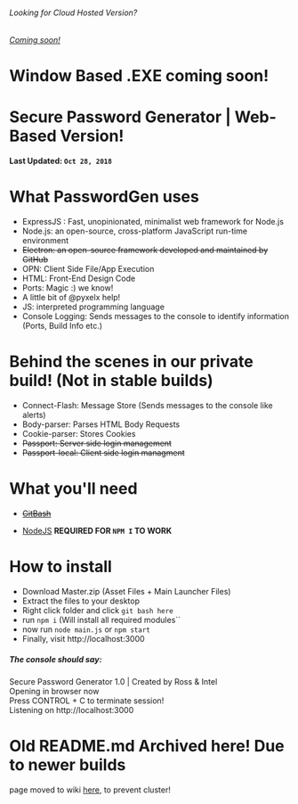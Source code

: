 ###### Looking for Cloud Hosted Version?
###### [Coming soon!](#)
Window Based .EXE coming soon!
====

Secure Password Generator | Web-Based Version!
======

#### Last Updated: ``Oct 28, 2018``

# What PasswordGen uses
* ExpressJS : Fast, unopinionated, minimalist web framework for Node.js
* Node.js: an open-source, cross-platform JavaScript run-time environment
* ~~Electron: an open-source framework developed and maintained by GitHub~~
* OPN: Client Side File/App Execution
* HTML: Front-End Design Code
* Ports: Magic :) we know!
* A little bit of @pyxelx help!
* JS: interpreted programming language
* Console Logging: Sends messages to the console to identify information (Ports, Build Info etc.)

Behind the scenes in our private build! (Not in stable builds)
======

* Connect-Flash: Message Store (Sends messages to the console like alerts)
* Body-parser: Parses HTML Body Requests
* Cookie-parser: Stores Cookies
* ~~Passport: Server side login management~~
* ~~Passport-local: Client side login managment~~

 # What you'll need
 
 * ~~[GitBash](https://git-scm.com/)~~
 
 * [NodeJS](https://nodejs.org/en/) **REQUIRED FOR ``NPM I`` TO WORK**
 

# How to install

* Download Master.zip (Asset Files + Main Launcher Files)
* Extract the files to your desktop
* Right click folder and click ``git bash here``
* run ``npm i`` (Will install all required modules``
* now run ``node main.js`` or ``npm start``
* Finally, visit http://localhost:3000

##### The console should say: 

Secure Password Generator 1.0 | Created by Ross & Intel
<br/>
Opening in browser now
<br/>
Press CONTROL + C to terminate session!
<br/>
Listening on http://localhost:3000

Old README.md Archived here! Due to newer builds
====
page moved to wiki [here](https://github.com/RossMdevs/Password-Gen-Localhost/wiki/Old-Build-Tutorial), to prevent cluster!
